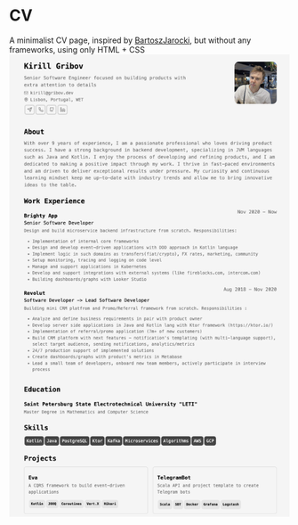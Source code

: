 # CV
A minimalist CV page, inspired by [BartoszJarocki](https://github.com/BartoszJarocki/cv), but without any frameworks, using only HTML + CSS
![alt text](example.png)
